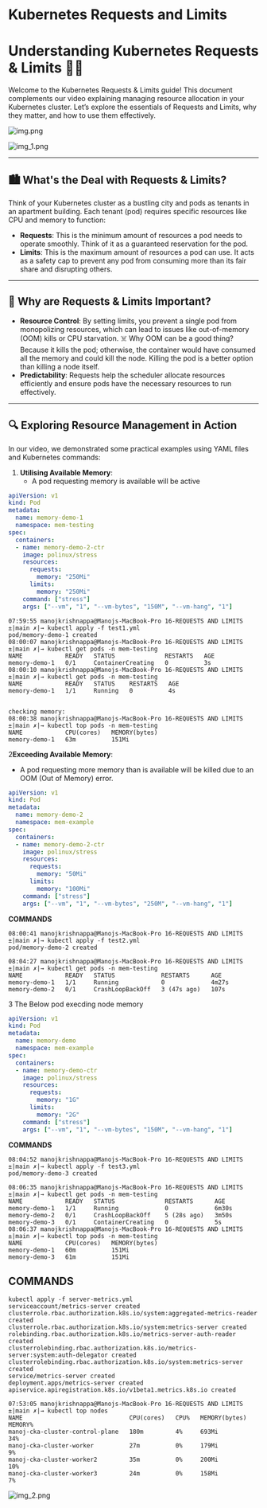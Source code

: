 # Kubernetes Requests and Limits
# Understanding Kubernetes Requests & Limits 🚀🔧

Welcome to the Kubernetes Requests & Limits guide! This document complements our video explaining managing resource allocation in your Kubernetes cluster. Let’s explore the essentials of Requests and Limits, why they matter, and how to use them effectively.

![img.png](img.png)

![img_1.png](img_1.png)

---

## 🏙️ What's the Deal with Requests & Limits?

Think of your Kubernetes cluster as a bustling city and pods as tenants in an apartment building. Each tenant (pod) requires specific resources like CPU and memory to function:

- **Requests**: This is the minimum amount of resources a pod needs to operate smoothly. Think of it as a guaranteed reservation for the pod.
- **Limits**: This is the maximum amount of resources a pod can use. It acts as a safety cap to prevent any pod from consuming more than its fair share and disrupting others.

---

## 🧐 Why are Requests & Limits Important?

- **Resource Control**: By setting limits, you prevent a single pod from monopolizing resources, which can lead to issues like out-of-memory (OOM) kills or CPU starvation. ☠️ Why OOM can be a good thing? Because it kills the pod; otherwise, the container would have consumed all the memory and could kill the node. Killing the pod is a better option than killing a node itself.
- **Predictability**: Requests help the scheduler allocate resources efficiently and ensure pods have the necessary resources to run effectively.

---

## 🔍 Exploring Resource Management in Action

In our video, we demonstrated some practical examples using YAML files and Kubernetes commands:

1. **Utilising Available Memory**:
   - A pod requesting  memory  is available will be active
  
```yaml
apiVersion: v1
kind: Pod
metadata:
  name: memory-demo-1
  namespace: mem-testing 
spec:
  containers:
  - name: memory-demo-2-ctr
    image: polinux/stress
    resources:
      requests:
        memory: "250Mi"
      limits:
        memory: "250Mi"
    command: ["stress"]
    args: ["--vm", "1", "--vm-bytes", "150M", "--vm-hang", "1"]
```
```commandline
07:59:55 manojkrishnappa@Manojs-MacBook-Pro 16-REQUESTS AND LIMITS ±|main ✗|→ kubectl apply -f test1.yml 
pod/memory-demo-1 created
08:00:07 manojkrishnappa@Manojs-MacBook-Pro 16-REQUESTS AND LIMITS ±|main ✗|→ kubectl get pods -n mem-testing
NAME            READY   STATUS              RESTARTS   AGE
memory-demo-1   0/1     ContainerCreating   0          3s
08:00:10 manojkrishnappa@Manojs-MacBook-Pro 16-REQUESTS AND LIMITS ±|main ✗|→ kubectl get pods -n mem-testing
NAME            READY   STATUS    RESTARTS   AGE
memory-demo-1   1/1     Running   0          4s


checking memory:
08:00:38 manojkrishnappa@Manojs-MacBook-Pro 16-REQUESTS AND LIMITS ±|main ✗|→ kubectl top pods -n mem-testing
NAME            CPU(cores)   MEMORY(bytes)   
memory-demo-1   63m          151Mi   
```

2**Exceeding Available Memory**:
   - A pod requesting more memory than is available will be killed due to an OOM (Out of Memory) error.

```yaml
apiVersion: v1
kind: Pod
metadata:
  name: memory-demo-2
  namespace: mem-example
spec:
  containers:
  - name: memory-demo-2-ctr
    image: polinux/stress
    resources:
      requests:
        memory: "50Mi"
      limits:
        memory: "100Mi"
    command: ["stress"]
    args: ["--vm", "1", "--vm-bytes", "250M", "--vm-hang", "1"]
```
**COMMANDS**
```commandline
08:00:41 manojkrishnappa@Manojs-MacBook-Pro 16-REQUESTS AND LIMITS ±|main ✗|→ kubectl apply -f test2.yml 
pod/memory-demo-2 created

08:04:27 manojkrishnappa@Manojs-MacBook-Pro 16-REQUESTS AND LIMITS ±|main ✗|→ kubectl get pods -n mem-testing
NAME            READY   STATUS             RESTARTS      AGE
memory-demo-1   1/1     Running            0             4m27s
memory-demo-2   0/1     CrashLoopBackOff   3 (47s ago)   107s

```


3 The Below pod execding node memory

```yaml
apiVersion: v1
kind: Pod
metadata:
  name: memory-demo
  namespace: mem-example
spec:
  containers:
  - name: memory-demo-ctr
    image: polinux/stress
    resources:
      requests:
        memory: "1G"
      limits:
        memory: "2G"
    command: ["stress"]
    args: ["--vm", "1", "--vm-bytes", "150M", "--vm-hang", "1"]
```

**COMMANDS**
```commandline
08:04:52 manojkrishnappa@Manojs-MacBook-Pro 16-REQUESTS AND LIMITS ±|main ✗|→ kubectl apply -f test3.yml 
pod/memory-demo-3 created

08:06:35 manojkrishnappa@Manojs-MacBook-Pro 16-REQUESTS AND LIMITS ±|main ✗|→ kubectl get pods -n mem-testing
NAME            READY   STATUS              RESTARTS      AGE
memory-demo-1   1/1     Running             0             6m30s
memory-demo-2   0/1     CrashLoopBackOff    5 (28s ago)   3m50s
memory-demo-3   0/1     ContainerCreating   0             5s
08:06:37 manojkrishnappa@Manojs-MacBook-Pro 16-REQUESTS AND LIMITS ±|main ✗|→ kubectl top pods -n mem-testing
NAME            CPU(cores)   MEMORY(bytes)   
memory-demo-1   60m          151Mi           
memory-demo-3   61m          151Mi   
```

## COMMANDS

```commandline
kubectl apply -f server-metrics.yml 
serviceaccount/metrics-server created
clusterrole.rbac.authorization.k8s.io/system:aggregated-metrics-reader created
clusterrole.rbac.authorization.k8s.io/system:metrics-server created
rolebinding.rbac.authorization.k8s.io/metrics-server-auth-reader created
clusterrolebinding.rbac.authorization.k8s.io/metrics-server:system:auth-delegator created
clusterrolebinding.rbac.authorization.k8s.io/system:metrics-server created
service/metrics-server created
deployment.apps/metrics-server created
apiservice.apiregistration.k8s.io/v1beta1.metrics.k8s.io created
```

```commandline
07:53:05 manojkrishnappa@Manojs-MacBook-Pro 16-REQUESTS AND LIMITS ±|main ✗|→ kubectl top nodes
NAME                              CPU(cores)   CPU%   MEMORY(bytes)   MEMORY%   
manoj-cka-cluster-control-plane   180m         4%     693Mi           34%       
manoj-cka-cluster-worker          27m          0%     179Mi           9%        
manoj-cka-cluster-worker2         35m          0%     200Mi           10%       
manoj-cka-cluster-worker3         24m          0%     158Mi           7%   

```

![img_2.png](img_2.png)